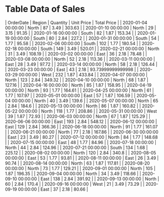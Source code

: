 # Table Data of Sales
| OrderDate | Region | Quantity | Unit Price | Total Price |
| 2020-01-04 00:00:00 | North | 87 | 3.49 | 303.63 | 
| 2020-01-10 00:00:00 | North | 29 | 3.15 | 91.35 | 
| 2020-01-16 00:00:00 | South | 82 | 1.87 | 153.34 | 
| 2020-01-19 00:00:00 | South | 80 | 2.84 | 227.2 | 
| 2020-01-31 00:00:00 | South | 54 | 1.77 | 95.58 | 
| 2020-02-06 00:00:00 | South | 102 | 1.77 | 180.54 | 
| 2020-02-18 00:00:00 | South | 149 | 3.49 | 520.01 | 
| 2020-02-21 00:00:00 | North | 31 | 3.49 | 108.19 | 
| 2020-03-02 00:00:00 | East | 36 | 2.18 | 78.48 | 
| 2020-03-08 00:00:00 | North | 52 | 2.18 | 113.36 | 
| 2020-03-11 00:00:00 | East | 28 | 3.49 | 97.72 | 
| 2020-03-14 00:00:00 | North | 58 | 2.18 | 126.44 | 
| 2020-03-23 00:00:00 | East | 43 | 2.18 | 93.73999999999998 | 
| 2020-03-29 00:00:00 | West | 232 | 1.87 | 433.84 | 
| 2020-04-07 00:00:00 | North | 123 | 2.84 | 349.32 | 
| 2020-04-10 00:00:00 | North | 68 | 1.87 | 127.16 | 
| 2020-04-16 00:00:00 | North | 85 | 1.87 | 158.95 | 
| 2020-04-19 00:00:00 | North | 93 | 1.77 | 164.61 | 
| 2020-04-25 00:00:00 | North | 61 | 1.77 | 107.97 | 
| 2020-05-01 00:00:00 | East | 57 | 1.87 | 106.59 | 
| 2020-05-04 00:00:00 | North | 40 | 3.49 | 139.6 | 
| 2020-05-07 00:00:00 | North | 65 | 2.84 | 184.6 | 
| 2020-05-13 00:00:00 | North | 86 | 1.87 | 160.82 | 
| 2020-05-22 00:00:00 | North | 118 | 1.77 | 208.86 | 
| 2020-05-31 00:00:00 | West | 39 | 1.87 | 72.93 | 
| 2020-06-03 00:00:00 | North | 67 | 1.87 | 125.29 | 
| 2020-06-06 00:00:00 | East | 193 | 2.84 | 548.12 | 
| 2020-06-12 00:00:00 | East | 129 | 2.84 | 366.36 | 
| 2020-06-18 00:00:00 | North | 91 | 1.77 | 161.07 | 
| 2020-06-21 00:00:00 | North | 77 | 2.18 | 167.86 | 
| 2020-06-30 00:00:00 | East | 23 | 3.49 | 80.27 | 
| 2020-07-12 00:00:00 | North | 84 | 1.77 | 148.68 | 
| 2020-07-15 00:00:00 | East | 48 | 1.77 | 84.96 | 
| 2020-07-18 00:00:00 | North | 44 | 2.84 | 124.96 | 
| 2020-07-21 00:00:00 | South | 134 | 1.68 | 225.12 | 
| 2020-08-02 00:00:00 | North | 120 | 2.84 | 340.8 | 
| 2020-08-05 00:00:00 | East | 53 | 1.77 | 93.81 | 
| 2020-08-11 00:00:00 | East | 26 | 3.49 | 90.74 | 
| 2020-08-14 00:00:00 | North | 63 | 1.87 | 117.81 | 
| 2020-08-20 00:00:00 | North | 73 | 1.77 | 129.21 | 
| 2020-09-01 00:00:00 | North | 105 | 1.87 | 196.35 | 
| 2020-09-04 00:00:00 | North | 34 | 3.49 | 118.66 | 
| 2020-09-10 00:00:00 | East | 138 | 2.84 | 391.92 | 
| 2020-09-13 00:00:00 | North | 60 | 2.84 | 170.4 | 
| 2020-09-16 00:00:00 | West | 21 | 3.49 | 73.29 | 
| 2020-09-19 00:00:00 | East | 37 | 2.18 | 80.66 | 

